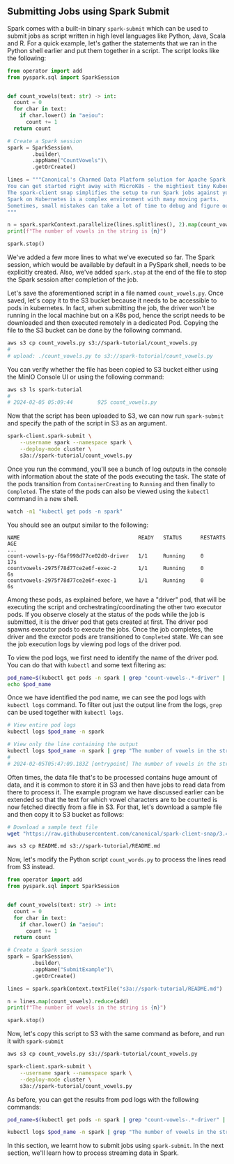 ## Submitting Jobs using Spark Submit

Spark comes with a built-in binary `spark-submit` which can be used to submit jobs as script written in high level languages like Python, Java, Scala and R. For a quick example, let's gather the statements that we ran in the Python shell earlier and put them together in a script. The script looks like the following:


```python
from operator import add
from pyspark.sql import SparkSession


def count_vowels(text: str) -> int:
  count = 0
  for char in text:
    if char.lower() in "aeiou":
      count += 1
  return count

# Create a Spark session 
spark = SparkSession\
        .builder\
        .appName("CountVowels")\
        .getOrCreate()

lines = """Canonical's Charmed Data Platform solution for Apache Spark runs Spark jobs on your Kubernetes cluster.
You can get started right away with MicroK8s - the mightiest tiny Kubernetes distro around! 
The spark-client snap simplifies the setup to run Spark jobs against your Kubernetes cluster. 
Spark on Kubernetes is a complex environment with many moving parts.
Sometimes, small mistakes can take a lot of time to debug and figure out.
"""

n = spark.sparkContext.parallelize(lines.splitlines(), 2).map(count_vowels).reduce(add)
print(f"The number of vowels in the string is {n}")

spark.stop()
```

We've added a few more lines to what we've executed so far. The Spark session, which would be available by default in a PySpark shell, needs to be explicitly created. Also, we've added `spark.stop` at the end of the file to stop the Spark session after completion of the job.

Let's save the aforementioned script in a file named `count_vowels.py`. Once saved, let's copy it to the S3 bucket because it needs to be accessible to pods in kubernetes. In fact, when submitting the job, the driver won't be running in the local machine but on a K8s pod, hence the script needs to be downloaded and then executed remotely in a dedicated Pod. Copying the file to the S3 bucket can be done by the following command.

```bash
aws s3 cp count_vowels.py s3://spark-tutorial/count_vowels.py
#
# upload: ./count_vowels.py to s3://spark-tutorial/count_vowels.py 
```

You can verify whether the file has been copied to S3 bucket either using the MinIO Console UI or using the following command:

```bash
aws s3 ls spark-tutorial
# 
# 2024-02-05 05:09:44        925 count_vowels.py
```

Now that the script has been uploaded to S3, we can now run `spark-submit` and specify the path of the script in S3 as an argument.

```bash
spark-client.spark-submit \
    --username spark --namespace spark \
    --deploy-mode cluster \
    s3a://spark-tutorial/count_vowels.py
```

Once you run the command, you'll see a bunch of log outputs in the console with information about the state of the pods executing the task. The state of the pods transition from `ContainerCreating` to `Running` and then finally to `Completed`. The state of the pods can also be viewed using the `kubectl` command in a new shell. 

```bash
watch -n1 "kubectl get pods -n spark"
```

You should see an output similar to the following:
```
NAME                                      READY   STATUS      RESTARTS   AGE
...
count-vowels-py-f6af998d77ce02d0-driver   1/1     Running     0          17s
countvowels-2975f78d77ce2e6f-exec-2       1/1     Running     0          6s
countvowels-2975f78d77ce2e6f-exec-1       1/1     Running     0          6s
```

Among these pods, as explained before, we have a "driver" pod, that will be executing the script and orchestrating/coordinating the other two executor pods. If you observe closely at the status of the pods while the job is submitted, it is the driver pod that gets created at first. The driver pod spawns executor pods to execute the jobs. Once the job completes, the driver and the exector pods are transitioned to `Completed` state. We can see the job execution logs by viewing pod logs of the driver pod.

To view the pod logs, we first need to identify the name of the driver pod. You can do that with `kubectl` and some text filtering as:

```bash
pod_name=$(kubectl get pods -n spark | grep "count-vowels-.*-driver" | tail -n 1 | cut -d' ' -f1)
echo $pod_name
```

Once we have identified the pod name, we can see the pod logs with `kubectl logs` command. To filter out just the output line from the logs, `grep` can be used together with `kubectl logs`.

```bash
# View entire pod logs
kubectl logs $pod_name -n spark 

# View only the line containing the output
kubectl logs $pod_name -n spark | grep "The number of vowels in the string is"
# 
# 2024-02-05T05:47:09.183Z [entrypoint] The number of vowels in the string is 128
```

Often times, the data file that's to be processed contains huge amount of data, and it is common to store it in S3 and then have jobs to read data from there to process it. The example program we have discussed earlier can be extended so that the text for which vowel characters are to be counted is now fetched directly from a file in S3. For that, let's download a sample file and then copy it to S3 bucket as follows:

```bash
# Download a sample text file
wget "https://raw.githubusercontent.com/canonical/spark-client-snap/3.4/edge/README.md"

aws s3 cp README.md s3://spark-tutorial/README.md
```

Now, let's modify the Python script `count_words.py` to process the lines read from S3 instead.


```python
from operator import add
from pyspark.sql import SparkSession


def count_vowels(text: str) -> int:
  count = 0
  for char in text:
    if char.lower() in "aeiou":
      count += 1
  return count

# Create a Spark session 
spark = SparkSession\
        .builder\
        .appName("SubmitExample")\
        .getOrCreate()

lines = spark.sparkContext.textFile("s3a://spark-tutorial/README.md")

n = lines.map(count_vowels).reduce(add)
print(f"The number of vowels in the string is {n}")

spark.stop()
```

Now, let's copy this script to S3 with the same command as before, and run it with `spark-submit`

```bash
aws s3 cp count_vowels.py s3://spark-tutorial/count_vowels.py

spark-client.spark-submit \
    --username spark --namespace spark \
    --deploy-mode cluster \
    s3a://spark-tutorial/count_vowels.py
```

As before, you can get the results from pod logs with the following commands:

```bash
pod_name=$(kubectl get pods -n spark | grep "count-vowels-.*-driver" | tail -n 1 | cut -d' ' -f1)

kubectl logs $pod_name -n spark | grep "The number of vowels in the string is"
```

In this section, we learnt how to submit jobs using `spark-submit`. In the next section, we'll learn how to process streaming data in Spark.